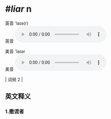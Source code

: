 # ***\#liar*** n
英音 'laɪə(r)  
英音
<audio src="./media/liar1.aac" controls="controls"></audio>

美音 'laɪər  
美音
<audio src="./media/liar2.aac" controls="controls"></audio>



| 词频 2 |  

英文释义
---
### 1.**撒谎者**  


